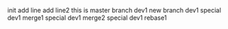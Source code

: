 init
add line
add line2
this is master
branch dev1
new branch dev1
special dev1 merge1
special dev1 merge2
special dev1 rebase1

